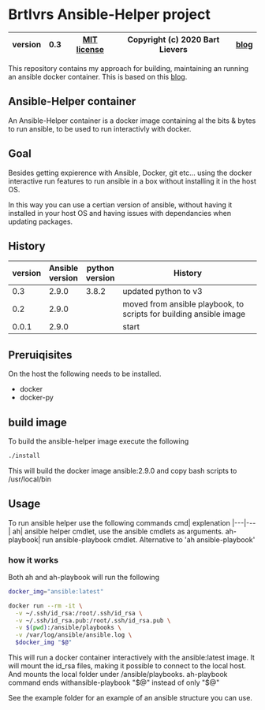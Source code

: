 # Brtlvrs Ansible-Helper project

|version| 0.3 | [MIT license](LICENSE)|Copyright (c) 2020 Bart Lievers|[blog](https://vblog.bartlievers.nl)|
|---|---|---|---|---|

This repository contains my approach for building, maintaining an running an ansible docker container.
This is based on this [blog](https://ruleoftech.com/2017/dockerizing-all-the-things-running-ansible-inside-docker-container).

## Ansible-Helper container

An Ansible-Helper container is a docker image containing al the bits & bytes to run ansible, to be used to run interactivly with docker.

## Goal

Besides getting expierence with Ansible, Docker, git etc...  using the docker interactive run features to run ansible in a box without installing it in the host OS.

In this way you can use a certian version of ansible, without having it installed in your host OS and having issues with dependancies when updating packages.

## History

|version|Ansible<br>version|python<br>version|History|
|---|---|---|---|
|0.3|2.9.0|3.8.2| updated python to v3
|0.2|2.9.0||moved from ansible playbook, to scripts for building ansible image
|0.0.1|2.9.0||start

## Preruiqisites

On the host the following needs to be installed.

- docker
- docker-py

## build image

To build the ansible-helper image execute the following

```bash
./install
```

This will build the docker image ansible:2.9.0 and copy bash scripts to /usr/local/bin

## Usage

To run ansible helper use the following commands
cmd| explenation
|---|---|
ah| ansible helper cmdlet, use the ansible cmdlets as arguments.
ah-playbook| run ansible-playbook cmdlet. Alternative to 'ah ansible-playbook'

### how it works

Both ah and ah-playbook will run the following

```bash
docker_img="ansible:latest"

docker run --rm -it \
  -v ~/.ssh/id_rsa:/root/.ssh/id_rsa \
  -v ~/.ssh/id_rsa.pub:/root/.ssh/id_rsa.pub \
  -v $(pwd):/ansible/playbooks \
  -v /var/log/ansible/ansible.log \
  $docker_img "$@"
```

This will run a docker container interactively with the ansible:latest image. It will mount the id_rsa files, making it possible to connect to the local host. And mounts the local folder under /ansible/playbooks.
ah-playbook command ends withansible-playbook "$@" instead of only "$@"

See the example folder for an example of an ansible structure you can use.
